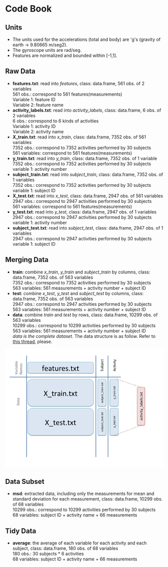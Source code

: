 # Code Book

## Units
- The units used for the accelerations (total and body) are 'g's (gravity of earth -> 9.80665 m/seg2).
- The gyroscope units are rad/seg.
- Features are normalized and bounded within [-1,1].

## Raw Data
- **features.txt**: read into *features*, class: data.frame, 561 obs. of 2 variables  
    561 obs.: correspond to 561 features(measurements)  
    Variable 1: feature ID  
    Variable 2: feature name  
- **activity_labels.txt**: read into *activity_labels*, class: data.frame, 6 obs. of 2 variables  
    6 obs.: correspond to 6 kinds of activities  
    Variable 1: activity ID  
    Variable 2: activity name  
- **X_train.txt**: read into *x_train*, class: data.frame, 7352 obs. of 561 variables  
    7352 obs.: correspond to 7352 activities performed by 30 subjects  
    561 variables: correspond to 561 features(measurements)  
- **y_train.txt**: read into *y_train*, class: data.frame, 7352 obs. of 1 variable  
    7352 obs.: correspond to 7352 activities performed by 30 subjects  
    variable 1: activity number  
- **subject_train.txt**:  read into *subject_train*, class: data.frame, 7352 obs. of 1 variables  
    7352 obs.: correspond to 7352 activities performed by 30 subjects  
    variable 1: subject ID  
- **X_test.txt**: read into *x_test*, class: data.frame, 2947 obs. of 561 variables  
    2947 obs.: correspond to 2947 activities performed by 30 subjects  
    561 variables: correspond to 561 features(measurements)  
- **y_test.txt**: read into *y_test*, class: data.frame, 2947 obs. of 1 variables  
    2947 obs.: correspond to 2947 activities performed by 30 subjects  
    variable 1: activity number  
- **subject_test.txt**:  read into *subject_test*, class: data.frame, 2947 obs. of 1 variables  
    2947 obs.: correspond to 2947 activities performed by 30 subjects  
    variable 1: subject ID  

## Merging Data
- **train**: combine *x_train*, *y_train* and *subject_train* by columns, class: data.frame, 7352 obs. of 563 variables  
    7352 obs.: correspond to 7352 activities performed by 30 subjects  
    563 variables: 561 measurements + activity number + subject ID  
- **test**: combine *x_test*, *y_test* and *subject_test* by columns, class: data.frame, 7352 obs. of 563 variables  
    2947 obs.: correspond to 2947 activities performed by 30 subjects  
    563 variables: 561 measurements + activity number + subject ID  
- **data**: combine *train* and *test* by rows, class: data.frame, 10299 obs. of 563 variables  
    10299 obs.: correspond to 10299 activities performed by 30 subjects  
    563 variables: 561 measurements + activity number + subject ID  
    *data is the complete dataset.* The data structure is as follow. Refer to [this thread](https://class.coursera.org/getdata-011/forum/thread?thread_id=181#comment-510), please.

![data structure](https://github.com/bobjones777/Getting-and-Cleaning-Data/blob/master/DataStructure.png "data structure")

## Data Subset
- **msd**: extracted data, including only the measurements for mean and standard deviation for each measurement, class: data.frame, 10299 obs. of 68 variables  
    10299 obs.: correspond to 10299 activities performed by 30 subjects  
    68 variables: subject ID + activity name + 66 measurements  

## Tidy Data
- **average**: the average of each variable for each activity and each subject, class: data.frame, 180 obs. of 68 variables  
    180 obs.: 30 subjects * 6 activities  
    68 variables: subject ID + activity name + 66 measurements

